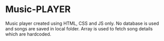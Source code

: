 # Music-PLAYER
Music player created using HTML, CSS and JS only. No database is used and songs are saved in local folder. Array is used to fetch song details which are hardcoded.
